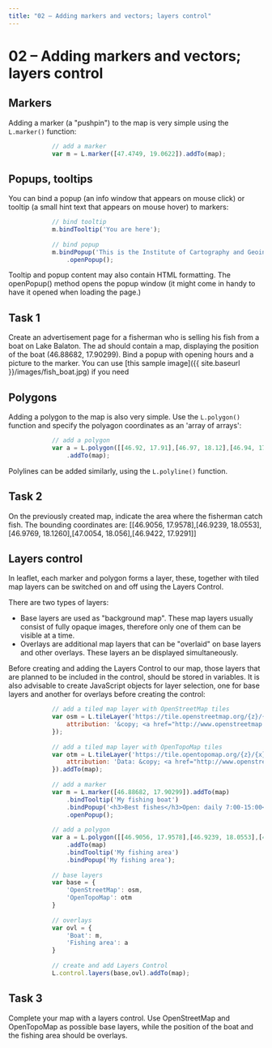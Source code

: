 ```yaml
---
title: "02 – Adding markers and vectors; layers control"
---
```


# 02 – Adding markers and vectors; layers control

## Markers
Adding a marker (a "pushpin") to the map is very simple using the ```L.marker()``` function:
``` javascript
            // add a marker
            var m = L.marker([47.4749, 19.0622]).addTo(map);
```

## Popups, tooltips
You can bind a popup (an info window that appears on mouse click) or  tooltip (a small hint text that appears on mouse hover) to markers:

``` javascript
            // bind tooltip
            m.bindTooltip('You are here');
            
            // bind popup
            m.bindPopup('This is the Institute of Cartography and Geoinformatics, venue of this Summer School')
                .openPopup();
```

Tooltip and popup content may also contain HTML formatting. 
The openPopup() method opens the popup window (it might come in handy to have it opened when loading the page.)

## Task 1
Create an advertisement page for a fisherman who is selling his fish from a boat on Lake Balaton. 
The ad should contain a map, displaying the position of the boat (46.88682, 17.90299). Bind a popup with opening hours and a picture to the marker.
You can use [this sample image]({{ site.baseurl }}/images/fish_boat.jpg) if you need

## Polygons
Adding a polygon to the map is also very simple. Use the ```L.polygon()``` function and specify the polyagon coordinates as an 'array of arrays':

``` javascript
            // add a polygon
            var a = L.polygon([[46.92, 17.91],[46.97, 18.12],[46.94, 17.93]])
                .addTo(map);
```

Polylines can be added similarly, using the ```L.polyline()``` function.
## Task 2
On the previously created map, indicate the area where the fisherman catch fish. The bounding coordinates are: [[46.9056, 17.9578],[46.9239, 18.0553],[46.9769, 18.1260],[47.0054, 18.056],[46.9422, 17.9291]]

## Layers control
In leaflet, each marker and polygon forms a layer, these, together with tiled map layers can be switched on and off using the Layers Control.

There are two types of layers:
- Base layers are used as "background map". These map layers usually consist of fully opaque images, therefore only one of them can be visible at a time.
- Overlays are additional map layers that can be "overlaid" on base layers and other overlays. These layers an be displayed simultaneously.

Before creating and adding the Layers Control to our map, those layers that are planned to be included in the control, should be stored in variables. It is also advisable to create JavaScript objects for layer selection, one for base layers and another for overlays before creating the control:

``` javascript
            // add a tiled map layer with OpenStreetMap tiles
            var osm = L.tileLayer('https://tile.openstreetmap.org/{z}/{x}/{y}.png', {
                attribution: '&copy; <a href="http://www.openstreetmap.org/copyright">OpenStreetMap</a>'
            });
            
            // add a tiled map layer with OpenTopoMap tiles
            var otm = L.tileLayer('https://tile.opentopomap.org/{z}/{x}/{y}.png', {
                attribution: 'Data: &copy; <a href="http://www.openstreetmap.org/copyright">OpenStreetMap</a>, rendering: : &copy; <a href="http://www.opentopomap.org">OpenTopoMap</a>'
            }).addTo(map);
            
            // add a marker
            var m = L.marker([46.88682, 17.90299]).addTo(map)
                .bindTooltip('My fishing boat')
                .bindPopup('<h3>Best fishes</h3>Open: daily 7:00-15:00<br/><img src="../images/fish_boat.jpg" width="100%" />')
                .openPopup();
            
            // add a polygon
            var a = L.polygon([[46.9056, 17.9578],[46.9239, 18.0553],[46.9769, 18.1260],[47.0054, 18.056],[46.9422, 17.9291]])
                .addTo(map)
                .bindTooltip('My fishing area')
                .bindPopup('My fishing area');
                
            // base layers
            var base = {
                'OpenStreetMap': osm,
                'OpenTopoMap': otm
            }
            
            // overlays
            var ovl = {
                'Boat': m,
                'Fishing area': a
            }
            
            // create and add Layers Control
            L.control.layers(base,ovl).addTo(map);
```

## Task 3

Complete your map with a layers control. Use OpenStreetMap and OpenTopoMap as possible base layers, while the position of the boat and the fishing area should be overlays.


